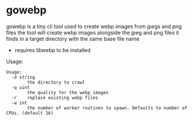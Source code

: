 # gowebp

gowebp is a tiny cli tool used to create webp images from jpegs and png files
the tool will create webp images alongside the jpeg and png files it finds in a target
directory with the same base file name

- requires libwebp to be installed

Usage:
```
Usage:
  -d string
        the directory to crawl
  -q uint
        the quality for the webp images
  -r    replace existing webp files
  -w int
        the number of worker routines to spawn. Defaults to number of CPUs. (default 16)
```

